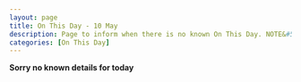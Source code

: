 ```yaml
---
layout: page
title: On This Day - 10 May
description: Page to inform when there is no known On This Day. NOTE&#58; There may still be comments.
categories: [On This Day]
---
```


**Sorry no known details for today**

